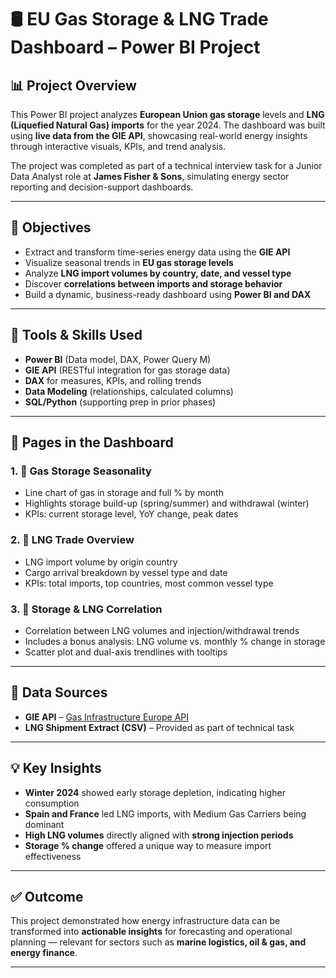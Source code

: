 # 🛢️ EU Gas Storage & LNG Trade Dashboard – Power BI Project

## 📊 Project Overview

This Power BI project analyzes **European Union gas storage** levels and **LNG (Liquefied Natural Gas) imports** for the year 2024. The dashboard was built using **live data from the GIE API**, showcasing real-world energy insights through interactive visuals, KPIs, and trend analysis.

The project was completed as part of a technical interview task for a Junior Data Analyst role at **James Fisher & Sons**, simulating energy sector reporting and decision-support dashboards.

---

## 🧠 Objectives

- Extract and transform time-series energy data using the **GIE API**
- Visualize seasonal trends in **EU gas storage levels**
- Analyze **LNG import volumes by country, date, and vessel type**
- Discover **correlations between imports and storage behavior**
- Build a dynamic, business-ready dashboard using **Power BI and DAX**

---

## 📌 Tools & Skills Used

- **Power BI** (Data model, DAX, Power Query M)
- **GIE API** (RESTful integration for gas storage data)
- **DAX** for measures, KPIs, and rolling trends
- **Data Modeling** (relationships, calculated columns)
- **SQL/Python** (supporting prep in prior phases)

---

## 📁 Pages in the Dashboard

### 1. 📅 **Gas Storage Seasonality**
- Line chart of gas in storage and full % by month
- Highlights storage build-up (spring/summer) and withdrawal (winter)
- KPIs: current storage level, YoY change, peak dates

### 2. 🚢 **LNG Trade Overview**
- LNG import volume by origin country
- Cargo arrival breakdown by vessel type and date
- KPIs: total imports, top countries, most common vessel type

### 3. 🔄 **Storage & LNG Correlation**
- Correlation between LNG volumes and injection/withdrawal trends
- Includes a bonus analysis: LNG volume vs. monthly % change in storage
- Scatter plot and dual-axis trendlines with tooltips

---

## 🔗 Data Sources

- **GIE API** – [Gas Infrastructure Europe API](https://agsi.gie.eu/#/)
- **LNG Shipment Extract (CSV)** – Provided as part of technical task

---

## 💡 Key Insights

- **Winter 2024** showed early storage depletion, indicating higher consumption
- **Spain and France** led LNG imports, with Medium Gas Carriers being dominant
- **High LNG volumes** directly aligned with **strong injection periods**
- **Storage % change** offered a unique way to measure import effectiveness

---

## ✅ Outcome

This project demonstrated how energy infrastructure data can be transformed into **actionable insights** for forecasting and operational planning — relevant for sectors such as **marine logistics, oil & gas, and energy finance**.

---

